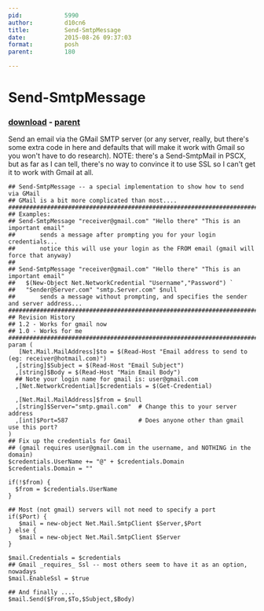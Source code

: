 ```yaml
---
pid:            5990
author:         d10cn6
title:          Send-SmtpMessage
date:           2015-08-26 09:37:03
format:         posh
parent:         180

---
```


# Send-SmtpMessage

### [download](Scripts\5990.ps1) - [parent](Scripts\180.md)

Send an email via the GMail SMTP server (or any server, really, but there's some extra code in here and defaults that will make it work with Gmail so you won't have to do research).  NOTE: there's a Send-SmtpMail in PSCX, but as far as I can tell, there's no way to convince it to use SSL so I can't get it to work with Gmail at all.

```posh
## Send-SmtpMessage -- a special implementation to show how to send via GMail
## GMail is a bit more complicated than most....
###################################################################################################
## Examples:
## Send-SmtpMessage "receiver@gmail.com" "Hello there" "This is an important email"
##       sends a message after prompting you for your login credentials... 
##       notice this will use your login as the FROM email (gmail will force that anyway)
## 
## Send-SmtpMessage "receiver@gmail.com" "Hello there" "This is an important email" `
##   $(New-Object Net.NetworkCredential "Username","Password") `
##   "Sender@Server.com" "smtp.Server.com" $null
##       sends a message without prompting, and specifies the sender and server address...
###################################################################################################
## Revision History
## 1.2 - Works for gmail now
## 1.0 - Works for me
###################################################################################################
param (
   [Net.Mail.MailAddress]$to = $(Read-Host "Email address to send to (eg: receiver@hotmail.com)")
  ,[string]$Subject = $(Read-Host "Email Subject")
  ,[string]$Body = $(Read-Host "Main Email Body")
  ## Note your login name for gmail is: user@gmail.com
  ,[Net.NetworkCredential]$credentials = $(Get-Credential)

  ,[Net.Mail.MailAddress]$from = $null
  ,[string]$Server="smtp.gmail.com"  # Change this to your server address
  ,[int]$Port=587                    # Does anyone other than gmail use this port?
)
## Fix up the credentials for Gmail
## (gmail requires user@gmail.com in the username, and NOTHING in the domain)
$credentials.UserName += "@" + $credentials.Domain
$credentials.Domain = ""

if(!$from) { 
  $from = $credentials.UserName
}

## Most (not gmail) servers will not need to specify a port
if($Port) {
   $mail = new-object Net.Mail.SmtpClient $Server,$Port
} else {
   $mail = new-object Net.Mail.SmtpClient $Server
}

$mail.Credentials = $credentials
## Gmail _requires_ Ssl -- most others seem to have it as an option, nowadays
$mail.EnableSsl = $true

## And finally ....
$mail.Send($From,$To,$Subject,$Body)
```
